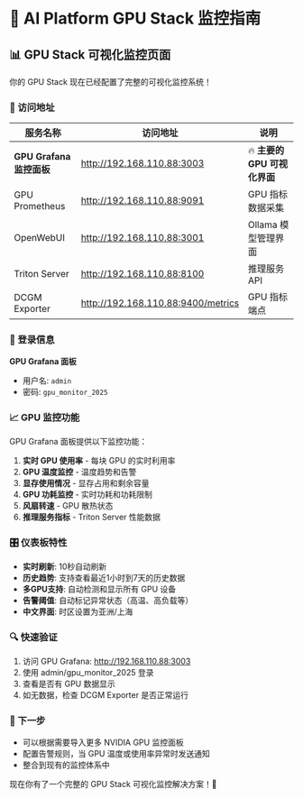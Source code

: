 # 🚀 AI Platform GPU Stack 监控指南

## 📊 GPU Stack 可视化监控页面

你的 GPU Stack 现在已经配置了完整的可视化监控系统！

### 🎯 访问地址

| 服务名称 | 访问地址 | 说明 |
|---------|---------|------|
| **GPU Grafana 监控面板** | http://192.168.110.88:3003 | 🔥 **主要的 GPU 可视化界面** |
| GPU Prometheus | http://192.168.110.88:9091 | GPU 指标数据采集 |
| OpenWebUI | http://192.168.110.88:3001 | Ollama 模型管理界面 |
| Triton Server | http://192.168.110.88:8100 | 推理服务 API |
| DCGM Exporter | http://192.168.110.88:9400/metrics | GPU 指标端点 |

### 🔑 登录信息

**GPU Grafana 面板**
- 用户名: `admin`
- 密码: `gpu_monitor_2025`

### 📈 GPU 监控功能

GPU Grafana 面板提供以下监控功能：

1. **实时 GPU 使用率** - 每块 GPU 的实时利用率
2. **GPU 温度监控** - 温度趋势和告警
3. **显存使用情况** - 显存占用和剩余容量
4. **GPU 功耗监控** - 实时功耗和功耗限制
5. **风扇转速** - GPU 散热状态
6. **推理服务指标** - Triton Server 性能数据

### 🎛️ 仪表板特性

- **实时刷新**: 10秒自动刷新
- **历史趋势**: 支持查看最近1小时到7天的历史数据
- **多GPU支持**: 自动检测和显示所有 GPU 设备
- **告警阈值**: 自动标记异常状态（高温、高负载等）
- **中文界面**: 时区设置为亚洲/上海

### 🔍 快速验证

1. 访问 GPU Grafana: http://192.168.110.88:3003
2. 使用 admin/gpu_monitor_2025 登录
3. 查看是否有 GPU 数据显示
4. 如无数据，检查 DCGM Exporter 是否正常运行

### 🚀 下一步

- 可以根据需要导入更多 NVIDIA GPU 监控面板
- 配置告警规则，当 GPU 温度或使用率异常时发送通知
- 整合到现有的监控体系中

现在你有了一个完整的 GPU Stack 可视化监控解决方案！🎉

